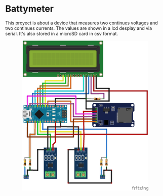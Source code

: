 # Battymeter

This proyect is about a device that measures two continues voltages and two continues currents. The values are shown in a lcd desplay and via serial. It's also stored in a microSD card in csv format.

<center>
	<img src="schematic/BattyMeter_schematic_bb.png" width="400">	
</center>
